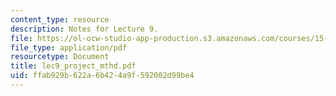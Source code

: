 ```yaml
---
content_type: resource
description: Notes for Lecture 9.
file: https://ol-ocw-studio-app-production.s3.amazonaws.com/courses/15-084j-nonlinear-programming-spring-2004/ffab929b622a6b424a9f592002d99be4_lec9_project_mthd.pdf
file_type: application/pdf
resourcetype: Document
title: lec9_project_mthd.pdf
uid: ffab929b-622a-6b42-4a9f-592002d99be4
---
```

